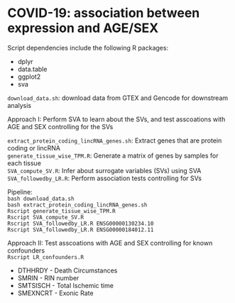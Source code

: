 # COVID-19: association between expression and AGE/SEX 
Script dependencies include the following R packages:
* dplyr
* data.table
* ggplot2
* sva

`download_data.sh`: download data from GTEX and Gencode for downstream analysis <br/>

Approach I: Perform SVA to learn about the SVs, and test asscoations with AGE and SEX controlling for the SVs <br/>

`extract_protein_coding_lincRNA_genes.sh`: Extract genes that are protein coding or lincRNA <br/>
`generate_tissue_wise_TPM.R`: Generate a matrix of genes by samples for each tissue <br/>
`SVA_compute_SV.R`: Infer about surrogate variables (SVs) using SVA <br/>
`SVA_followedby_LR.R`: Perform association tests controlling for SVs <br/>


Pipeline:<br/>
`bash download_data.sh` <br/>
`bash extract_protein_coding_lincRNA_genes.sh`<br/>
`Rscript generate_tissue_wise_TPM.R`<br/>
`Rscript SVA_compute_SV.R`<br/>
`Rscript SVA_followedby_LR.R ENSG00000130234.10`<br/>
`Rscript SVA_followedby_LR.R ENSG00000184012.11`<br/>


Approach II: Test asscoations with AGE and SEX controlling for known confounders <br/>
`Rscript LR_confounders.R`

* DTHHRDY  - Death Circumstances<br/>
* SMRIN  - RIN number <br/>
* SMTSISCH - Total Ischemic time <br/>
* SMEXNCRT - Exonic Rate <br/>
